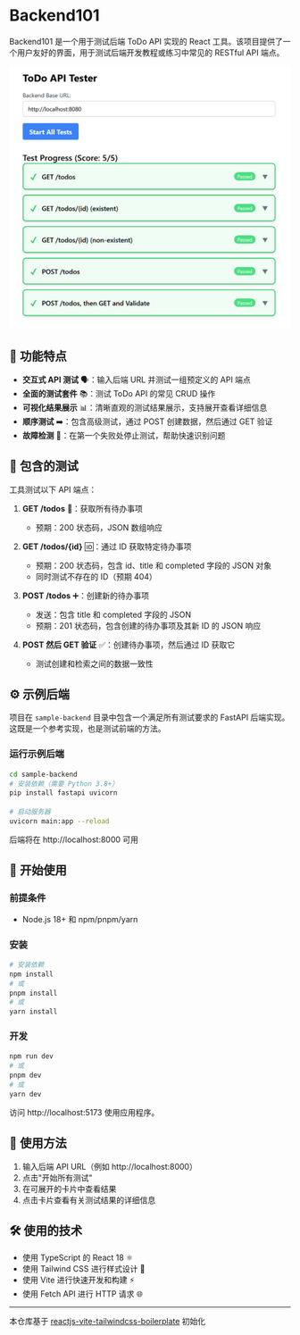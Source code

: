 # Backend101

Backend101 是一个用于测试后端 ToDo API 实现的 React 工具。该项目提供了一个用户友好的界面，用于测试后端开发教程或练习中常见的 RESTful API 端点。

![1747554443158](image/README/1747554443158.png)

## 🧪 功能特点

- **交互式 API 测试** 🗣️：输入后端 URL 并测试一组预定义的 API 端点
- **全面的测试套件** 📚：测试 ToDo API 的常见 CRUD 操作
- **可视化结果展示** 📊：清晰直观的测试结果展示，支持展开查看详细信息
- **顺序测试** ➡️：包含高级测试，通过 POST 创建数据，然后通过 GET 验证
- **故障检测** 🛑：在第一个失败处停止测试，帮助快速识别问题

## 🧪 包含的测试

工具测试以下 API 端点：

1.  **GET /todos** 📄：获取所有待办事项
    -   预期：200 状态码，JSON 数组响应

2.  **GET /todos/{id}** 🆔：通过 ID 获取特定待办事项
    -   预期：200 状态码，包含 id、title 和 completed 字段的 JSON 对象
    -   同时测试不存在的 ID（预期 404）

3.  **POST /todos** ➕：创建新的待办事项
    -   发送：包含 title 和 completed 字段的 JSON
    -   预期：201 状态码，包含创建的待办事项及其新 ID 的 JSON 响应

4.  **POST 然后 GET 验证** ✅：创建待办事项，然后通过 ID 获取它
    -   测试创建和检索之间的数据一致性

## ⚙️ 示例后端

项目在 `sample-backend` 目录中包含一个满足所有测试要求的 FastAPI 后端实现。这既是一个参考实现，也是测试前端的方法。

### 运行示例后端

```bash
cd sample-backend
# 安装依赖（需要 Python 3.8+）
pip install fastapi uvicorn

# 启动服务器
uvicorn main:app --reload
```

后端将在 http://localhost:8000 可用

## 🚀 开始使用

### 前提条件

- Node.js 18+ 和 npm/pnpm/yarn

### 安装

```bash
# 安装依赖
npm install
# 或
pnpm install
# 或
yarn install
```

### 开发

```bash
npm run dev
# 或
pnpm dev
# 或
yarn dev
```

访问 http://localhost:5173 使用应用程序。

## 📖 使用方法

1. 输入后端 API URL（例如 http://localhost:8000）
2. 点击"开始所有测试"
3. 在可展开的卡片中查看结果
4. 点击卡片查看有关测试结果的详细信息

## 🛠️ 使用的技术

- 使用 TypeScript 的 React 18 ⚛️
- 使用 Tailwind CSS 进行样式设计 🎨
- 使用 Vite 进行快速开发和构建 ⚡
- 使用 Fetch API 进行 HTTP 请求 🌐

---

本仓库基于 [reactjs-vite-tailwindcss-boilerplate](https://github.com/joaopaulomoraes/reactjs-vite-tailwindcss-boilerplate) 初始化
